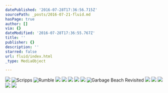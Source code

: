```yaml
---
datePublished: '2016-07-28T17:36:56.715Z'
sourcePath: _posts/2016-07-21-fluid.md
hasPage: true
author: []
via: {}
dateModified: '2016-07-28T17:36:55.767Z'
title: ''
publisher: {}
description: ''
starred: false
url: fluid/index.html
_type: MediaObject

---
```

![](https://the-grid-user-content.s3-us-west-2.amazonaws.com/164eaddb-cf4b-467d-825f-af6ba71508f8.jpg)
![Scripps](https://s3-us-west-2.amazonaws.com/the-grid-img/p/2d57467ed23ed0d782437d6279fd07560aec2af9.jpg)
![Rumble](https://s3-us-west-2.amazonaws.com/the-grid-img/p/92c59f4b3aaaaede8b196cd437a2c61a5fa83bea.jpg)
![](https://the-grid-user-content.s3-us-west-2.amazonaws.com/8c4af0d8-eaea-4056-a899-22f7c54bf536.jpg)
![](https://s3-us-west-2.amazonaws.com/the-grid-img/p/f4815760d27adf479ea39d10cfa61b3c015cae64.jpg)
![](https://the-grid-user-content.s3-us-west-2.amazonaws.com/91e082e0-318a-418e-9ec5-5168a5b5114a.jpg)
![](https://s3-us-west-2.amazonaws.com/the-grid-img/p/a1313c08c1671b51f2abefc10fe23136b474efca.jpg)
![](https://the-grid-user-content.s3-us-west-2.amazonaws.com/98543d1b-6e3d-4f3c-8938-6e83b9e5fae6.jpg)
![Garbage Beach Revisited](https://the-grid-user-content.s3-us-west-2.amazonaws.com/e6781d97-3304-4d5f-9c6a-26896e11a658.jpg)
![](https://the-grid-user-content.s3-us-west-2.amazonaws.com/fac947e5-62c1-4068-b3a7-f41024dd5a15.jpg)
![](https://s3-us-west-2.amazonaws.com/the-grid-img/p/fb1357ba42c3bd0b6e64656d3f8e4be773391d84.jpg)
![](https://the-grid-user-content.s3-us-west-2.amazonaws.com/1803608c-995e-4eca-a006-d3c53da15094.jpg)
![](https://s3-us-west-2.amazonaws.com/the-grid-img/p/a66ebda06c8a7655e413500be34f1d8080c56ff9.jpg)
![](https://the-grid-user-content.s3-us-west-2.amazonaws.com/af886c97-aeae-49a0-97e2-cf8189dc71e0.jpg)